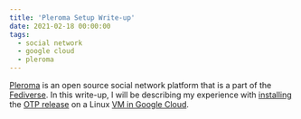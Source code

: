 ```yaml
---
title: 'Pleroma Setup Write-up'
date: 2021-02-18 00:00:00
tags:
  - social network
  - google cloud
  - pleroma
---
```


[Pleroma](https://pleroma.social/) is an open source social network platform that is a part of the [Fediverse](https://fediverse.party/en/fediverse). In this write-up, I will be describing my experience with [installing](https://docs-develop.pleroma.social/backend/installation/otp_en/) the [OTP release](https://erlang.org/doc/design_principles/release_structure.html) on a Linux [VM in Google Cloud](https://cloud.google.com/compute/).
